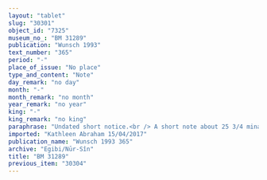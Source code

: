```yaml
---
layout: "tablet"
slug: "30301"
object_id: "7325"
museum_no_: "BM 31289"
publication: "Wunsch 1993"
text_number: "365"
period: "-"
place_of_issue: "No place"
type_and_content: "Note"
day_remark: "no day"
month: "-"
month_remark: "no month"
year_remark: "no year"
king: "-"
king_remark: "no king"
paraphrase: "Undated short notice.<br /> A short note about 25 3/4 mina of silver that are at the disposal (<em>ina pāni</em>) of <strong>A </strong>(and hence due from him). It is an outstanding obligation (<em>rēhu</em>). No date, place, witnesses or a scribe are mentioned.&nbsp;<br /> &nbsp;<br /> <strong>A</strong>=Iddin-Marduk(/Iqī&scaron;āya//Nūr-S&icirc;n)"
imported: "Kathleen Abraham 15/04/2017"
publication_name: "Wunsch 1993 365"
archive: "Egibi/Nūr-Sîn"
title: "BM 31289"
previous_item: "30304"
---
```


